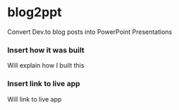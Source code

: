# blog2ppt

Convert Dev.to blog posts into PowerPoint Presentations

### Insert how it was built

Will explain how I built this

### Insert link to live app

Will link to live app
